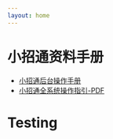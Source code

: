 ```yaml
---
layout: home
---
```

# 小招通资料手册

- [小招通后台操作手册](pages/zxt_operation_manual)
- [小招通全系统操作指引-PDF](/assets/xzt_guidelines_v1.1.pdf)

# Testing
